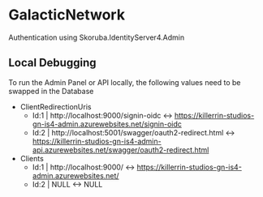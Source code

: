 # GalacticNetwork
Authentication using Skoruba.IdentityServer4.Admin


## Local Debugging
To run the Admin Panel or API locally, the following values need to be swapped in the Database

* ClientRedirectionUris
    * Id:1 | http://localhost:9000/signin-oidc <-> https://killerrin-studios-gn-is4-admin.azurewebsites.net/signin-oidc
    * Id:2 | http://localhost:5001/swagger/oauth2-redirect.html <-> https://killerrin-studios-gn-is4-admin-api.azurewebsites.net/swagger/oauth2-redirect.html
* Clients
    * Id:1 | http://localhost:9000/ <-> https://killerrin-studios-gn-is4-admin.azurewebsites.net/
    * Id:2 | NULL <-> NULL
